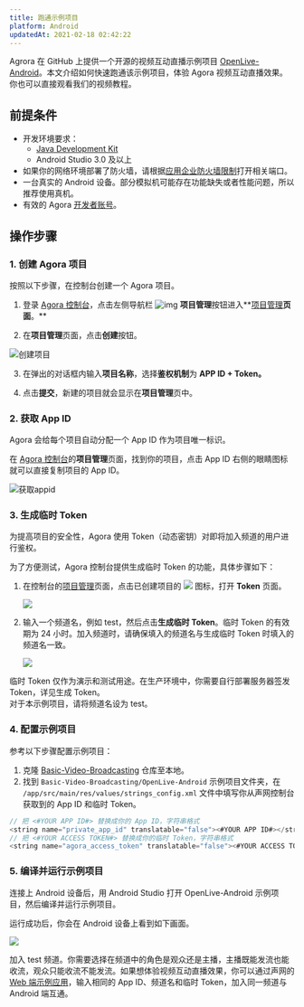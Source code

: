 ```yaml
---
title: 跑通示例项目
platform: Android
updatedAt: 2021-02-18 02:42:22
---
```


Agrora 在 GitHub 上提供一个开源的视频互动直播示例项目 [OpenLive-Android](https://github.com/AgoraIO/Basic-Video-Broadcasting/tree/master/OpenLive-Android)。本文介绍如何快速跑通该示例项目，体验 Agora 视频互动直播效果。你也可以直接观看我们的视频教程。

## 前提条件

- 开发环境要求：
  - [Java Development Kit](https://www.oracle.com/java/technologies/javase-downloads.html)
  - Android Studio 3.0 及以上
- 如果你的网络环境部署了防火墙，请根据[应用企业防火墙限制](https://docs.agora.io/cn/Agora%20Platform/firewall?platform=Android)打开相关端口。
- 一台真实的 Android 设备。部分模拟机可能存在功能缺失或者性能问题，所以推荐使用真机。
- 有效的 Agora [开发者账号](https://docs.agora.io/cn/Agora%20Platform/sign_in_and_sign_up)。

## 操作步骤

### 1. 创建 Agora 项目

按照以下步骤，在控制台创建一个 Agora 项目。

1. 登录 [Agora 控制台](https://console.agora.io/)，点击左侧导航栏 ![img](https://web-cdn.agora.io/docs-files/1594283671161) **项目管理**按钮进入**[项目管理](https://console.agora.io/projects)**页面**。**

2. 在**项目管理**页面，点击**创建**按钮。

![创建项目](https://web-cdn.agora.io/docs-files/1594287028966)

3. 在弹出的对话框内输入**项目名称**，选择**鉴权机制**为 **APP ID + Token。**

4. 点击**提交**，新建的项目就会显示在**项目管理**页中。

### 2. 获取 App ID

Agora 会给每个项目自动分配一个 App ID 作为项目唯一标识。

在 [Agora 控制台](https://console.agora.io/)的**项目管理**页面，找到你的项目，点击 App ID 右侧的眼睛图标就可以直接复制项目的 App ID。

![获取appid](https://web-cdn.agora.io/docs-files/1603974707121)

### 3. 生成临时 Token

为提高项目的安全性，Agora 使用 Token（动态密钥）对即将加入频道的用户进行鉴权。

为了方便测试，Agora 控制台提供生成临时 Token 的功能，具体步骤如下：

1. 在控制台的[项目管理](https://console.agora.io/projects)页面，点击已创建项目的 ![](https://web-cdn.agora.io/docs-files/1574923151660) 图标，打开 **Token** 页面。

   ![](https://web-cdn.agora.io/docs-files/1574922827899)

2. 输入一个频道名，例如 test，然后点击**生成临时 Token**。临时 Token 的有效期为 24 小时。加入频道时，请确保填入的频道名与生成临时 Token 时填入的频道名一致。

   ![](https://web-cdn.agora.io/docs-files/1574928082984)

<div class="alert note">临时 Token 仅作为演示和测试用途。在生产环境中，你需要自行部署服务器签发 Token，详见<a href="token_server">生成 Token</a >。</div>

<div class="alert note">对于本示例项目，请将频道名设为 test。</div>
 
 ### 4. 配置示例项目

参考以下步骤配置示例项目：

1. 克隆 [Basic-Video-Broadcasting](https://github.com/AgoraIO/Basic-Video-Broadcasting) 仓库至本地。
2. 找到 `Basic-Video-Broadcasting/OpenLive-Android` 示例项目文件夹，在 `/app/src/main/res/values/strings_config.xml` 文件中填写你从声网控制台获取到的 App ID 和临时 Token。

```java
// 把 <#YOUR APP ID#> 替换成你的 App ID，字符串格式
<string name="private_app_id" translatable="false"><#YOUR APP ID#></string>
// 把 <#YOUR ACCESS TOKEN#> 替换成你的临时 Token，字符串格式
<string name="agora_access_token" translatable="false"><#YOUR ACCESS TOKEN#></string>
```

### 5. 编译并运行示例项目

连接上 Android 设备后，用 Android Studio 打开 OpenLive-Android 示例项目，然后编译并运行示例项目。

运行成功后，你会在 Android 设备上看到如下画面。

![](https://web-cdn.agora.io/docs-files/1606202893487)

加入 test 频道。你需要选择在频道中的角色是观众还是主播，主播既能发流也能收流，观众只能收流不能发流。如果想体验视频互动直播效果，你可以通过声网的 [Web 端示例应用](https://webdemo.agora.io/agora-web-showcase/examples/Agora-Web-Tutorial-1to1-Web/)，输入相同的 App ID、频道名和临时 Token，加入同一频道与 Android 端互通。
